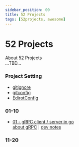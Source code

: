 ```yaml
---
sidebar_position: 00
title: 52 Projects
tags: [52projects, awesome]
---
```


52 Projects
===========

About 52 Projects  
...TBD...

### Project Setting ###

-   [gitignore](PM/gitignore.md)
-   [gitconfig](PM/gitconfig.md)
-   [EdirotConfig](PM/editorconfig.md)

### 01-10 ###

-   [01 - gRPC client / server in go](01_grpc.md)  
    [about gRPC](../dev/spec/grpc.md) | 
    [dev notes](../go/go_grpc.md)


### 11-20 ###
